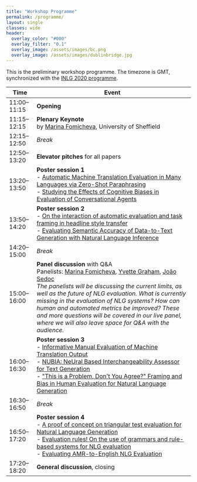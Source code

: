 ```yaml
---
title: "Workshop Programme"
permalink: /programme/
layout: single
classes: wide
header:
  overlay_color: "#000"
  overlay_filter: "0.1"
  overlay_image: /assets/images/bc.png
  overlay_image: /assets/images/dublinbridge.jpg
---
```


This is the preliminary workshop programme. The timezone is GMT, synchronized with the [INLG 2020 programme](https://www.inlg2020.org/programme).

| Time        | Event                                |
| ----------- | -------------------------------------|
| 11:00–11:15 | **Opening**                          |
| 11:15–12:15 | **Plenary Keynote**<br>by [Marina Fomicheva](https://www.sheffield.ac.uk/dcs/people/research-staff/marina-fomicheva), University of Sheffield  |
| 12:15–12:50 | *Break*                              | 
| 12:50–13:20 | **Elevator pitches** for all papers  |
| 13:20–13:50 | **Poster session 1**<br>- [Automatic Machine Translation Evaluation in Many Languages via Zero-Shot Paraphrasing](../papers/EvalNLGEval_2020_paper_4.pdf)<br>- [Studying the Effects of Cognitive Biases in Evaluation of Conversational Agents](papers/EvalNLGEval_2020_paper_12.pdf) |
| 13:50–14:20 | **Poster session 2**<br>- [On the interaction of automatic evaluation and task framing in headline style transfer](../papers/EvalNLGEval_2020_paper_8.pdf)<br>- [Evaluating Semantic Accuracy of Data-to-Text Generation with Natural Language Inference](papers/EvalNLGEval_2020_paper_9.pdf) |
| 14:20–15:00 | *Break*                              | 
| 15:00–16:00 | **Panel discussion** with Q&A<br>Panelists: [Marina Fomicheva](https://www.sheffield.ac.uk/dcs/people/research-staff/marina-fomicheva), [Yvette Graham](https://www.computing.dcu.ie/~ygraham/), [João Sedoc](https://www.clsp.jhu.edu/faculty/joao-sedoc/)<br>*The panelists will be discussing the current limits, as well as the future of NLG evaluation. What is currently missing in the evaluation of NLG systems? How can human and automated metrics be improved? These and more questions will be covered in our live panel, where we will also leave space for Q&A with the audience.*  |
| 16:00–16:30 | **Poster session 3**<br>- [Informative Manual Evaluation of Machine Translation Output](../papers/EvalNLGEval_2020_paper_3.pdf)<br>- [NUBIA: NeUral Based Interchangeability Assessor for Text Generation](papers/EvalNLGEval_2020_paper_7.pdf)<br>- ["This is a Problem, Don't You Agree?" Framing and Bias in Human Evaluation for Natural Language Generation](papers/EvalNLGEval_2020_paper_6.pdf) |
| 16:30–16:50 | *Break*                              | 
| 16:50–17:20 | **Poster session 4**<br>- [A proof of concept on triangular test evaluation for Natural Language Generation](../papers/EvalNLGEval_2020_paper_2.pdf)<br>- [Evaluation rules! On the use of grammars and rule-based systems for NLG evaluation](papers/EvalNLGEval_2020_paper_10.pdf)<br>- [Evaluating AMR-to-English NLG Evaluation](papers/EvalNLGEval_2020_paper_1.pdf) |
| 17:20–18:20 | **General discussion**, closing      |
